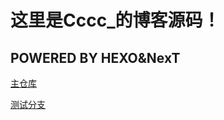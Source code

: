 # 这里是Cccc_的博客源码！

## POWERED BY HEXO&NexT

[主仓库](https://github.com/Cccc-owo/Cccc-owo.github.io)

[测试分支](https://github.com/Cccc-owo/Cccc-owo.github.io/tree/dev)
